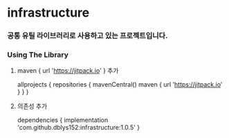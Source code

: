 # infrastructure

### 공통 유틸 라이브러리로 사용하고 있는 프로젝트입니다.

### Using The Library
1. maven { url 'https://jitpack.io' } 추가


    allprojects {
        repositories {
            mavenCentral()
            maven { url 'https://jitpack.io' }
        }
    }

2. 의존성 추가

    
    dependencies {
        implementation 'com.github.dblys152:infrastructure:1.0.5'
    }

